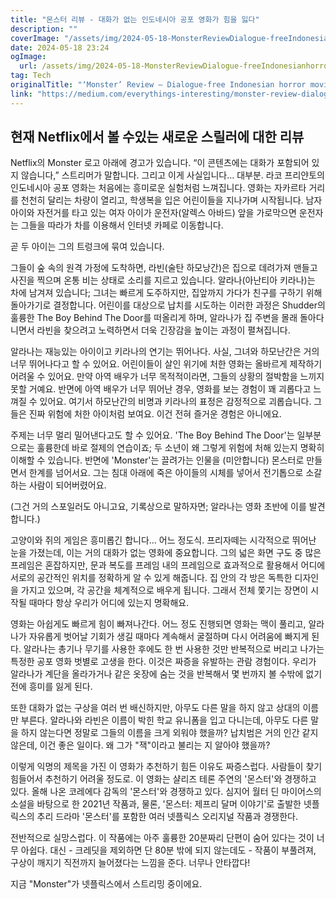 ```yaml
---
title: "몬스터 리뷰 - 대화가 없는 인도네시아 공포 영화가 힘을 잃다"
description: ""
coverImage: "/assets/img/2024-05-18-MonsterReviewDialogue-freeIndonesianhorrormovierunsoutofsteam_0.png"
date: 2024-05-18 23:24
ogImage: 
  url: /assets/img/2024-05-18-MonsterReviewDialogue-freeIndonesianhorrormovierunsoutofsteam_0.png
tag: Tech
originalTitle: "‘Monster’ Review — Dialogue-free Indonesian horror movie runs out of steam"
link: "https://medium.com/everythings-interesting/monster-review-dialogue-free-indonesian-horror-movie-runs-out-of-steam-7192b7ac06bf"
---
```



## 현재 Netflix에서 볼 수있는 새로운 스릴러에 대한 리뷰

Netflix의 Monster 로고 아래에 경고가 있습니다. “이 콘텐츠에는 대화가 포함되어 있지 않습니다,” 스트리머가 말합니다. 그리고 이게 사실입니다… 대부분. 라코 프리얀토의 인도네시아 공포 영화는 처음에는 흥미로운 실험처럼 느껴집니다. 영화는 자카르타 거리를 천천히 달리는 차량이 열리고, 학생복을 입은 어린이들을 지나가며 시작됩니다. 남자 아이와 자전거를 타고 있는 여자 아이가 운전자(알렉스 아바드) 앞을 가로막으면 운전자는 그들을 따라가 차를 이용해서 인터넷 카페로 이동합니다.

곧 두 아이는 그의 트렁크에 묶여 있습니다.

그들이 숲 속의 원격 가정에 도착하면, 라빈(술탄 하모낭간)은 집으로 데려가져 맨들고 사진을 찍으며 온통 비는 상태로 소리를 지르고 있습니다. 알라나(아난티아 키라나)는 차에 남겨져 있습니다; 그녀는 빠르게 도주하지만, 집앞까지 가다가 친구를 구하기 위해 돌아가기로 결정합니다. 어린이를 대상으로 납치를 시도하는 이러한 과정은 Shudder의 훌륭한 The Boy Behind The Door를 떠올리게 하며, 알라나가 집 주변을 몰래 돌아다니면서 라빈을 찾으려고 노력하면서 더욱 긴장감을 높이는 과정이 펼쳐집니다.

<div class="content-ad"></div>

알라나는 재능있는 아이이고 키라나의 연기는 뛰어나다. 사실, 그녀와 하모난간은 거의 너무 뛰어나다고 할 수 있어요. 어린이들이 살인 위기에 처한 영화는 올바르게 제작하기 어려울 수 있어요. 만약 아역 배우가 너무 목적적이라면, 그들의 상황의 절박함을 느끼지 못할 거예요. 반면에 아역 배우가 너무 뛰어난 경우, 영화를 보는 경험이 꽤 괴롭다고 느껴질 수 있어요. 여기서 하모난간의 비명과 키라나의 표정은 감정적으로 괴롭습니다. 그들은 진짜 위험에 처한 아이처럼 보여요. 이건 전혀 즐거운 경험은 아니에요.

주제는 너무 멀리 밀어낸다고도 할 수 있어요. 'The Boy Behind The Door'는 일부분으로는 훌륭한데 바로 절제의 연습이죠; 두 소년이 왜 그렇게 위험에 처해 있는지 명확히 이해할 수 있습니다. 반면에 'Monster'는 끌려가는 인물을 (미안합니다) 몬스터로 만들면서 한계를 넘어서요. 그는 침대 아래에 죽은 아이들의 시체를 넣어서 전기톱으로 소갈하는 사람이 되어버렸어요.

(그건 거의 스포일러도 아니고요, 기록상으로 말하자면; 알라나는 영화 초반에 이를 발견합니다.)

고양이와 쥐의 게임은 흥미롭긴 합니다… 어느 정도식. 프리자떼는 시각적으로 뛰어난 눈을 가졌는데, 이는 거의 대화가 없는 영화에 중요합니다. 그의 넓은 화면 구도 중 많은 프레임은 혼잡하지만, 문과 복도를 프레임 내의 프레임으로 효과적으로 활용해서 어디에 서로의 공간적인 위치를 정확하게 알 수 있게 해줍니다. 집 안의 각 방은 독특한 디자인을 가지고 있으며, 각 공간을 체계적으로 배우게 됩니다. 그래서 전체 쫓기는 장면이 시작될 때마다 항상 우리가 어디에 있는지 명확해요.

<div class="content-ad"></div>

영화는 아쉽게도 빠르게 힘이 빠져나간다. 어느 정도 진행되면 영화는 맥이 풀리고, 알라나가 자유롭게 벗어날 기회가 생길 때마다 계속해서 굴절하며 다시 어려움에 빠지게 된다. 알라나는 총기나 무기를 사용한 후에도 한 번 사용한 것만 반복적으로 버리고 나가는 특정한 공포 영화 벗별로 고생을 한다. 이것은 짜증을 유발하는 관람 경험이다. 우리가 알라나가 계단을 올라가거나 같은 옷장에 숨는 것을 반복해서 몇 번까지 볼 수밖에 없기 전에 흥미를 잃게 된다.

또한 대화가 없는 구상을 여러 번 배신하지만, 아무도 다른 말을 하지 않고 상대의 이름만 부른다. 알라나와 라빈은 이름이 박힌 학교 유니폼을 입고 다니는데, 아무도 다른 말을 하지 않는다면 정말로 그들의 이름을 크게 외워야 했을까? 납치범은 거의 인간 같지 않은데, 이건 좋은 일이다. 왜 그가 "잭"이라고 불리는 지 알아야 했을까?

이렇게 익명의 제목을 가진 이 영화가 추천하기 힘든 이유도 짜증스럽다. 사람들이 찾기 힘들어서 추천하기 어려울 정도로. 이 영화는 샬리즈 테론 주연의 '몬스터'와 경쟁하고 있다. 올해 나온 코레에다 감독의 '몬스터'와 경쟁하고 있다. 심지어 월터 딘 마이어스의 소설을 바탕으로 한 2021년 작품과, 물론, '몬스터: 제프리 달머 이야기'로 출발한 넷플릭스의 추리 드라마 '몬스터'를 포함한 여러 넷플릭스 오리지널 작품과 경쟁한다.

전반적으로 실망스럽다. 이 작품에는 아주 훌륭한 20분짜리 단편이 숨어 있다는 것이 너무 아쉽다. 대신 - 크레딧을 제외하면 단 80분 밖에 되지 않는데도 - 작품이 부풀려져, 구상이 깨지기 직전까지 늘어졌다는 느낌을 준다. 너무나 안타깝다!

<div class="content-ad"></div>

지금 "Monster"가 넷플릭스에서 스트리밍 중이에요.